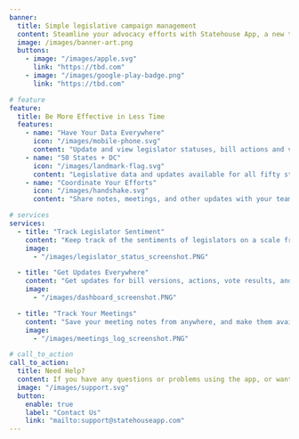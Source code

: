 ```yaml
---
banner:
  title: Simple legislative campaign management
  content: Steamline your advocacy efforts with Statehouse App, a new tool for legislative campaign management and collaboration.
  image: /images/banner-art.png
  buttons:
    - image: "/images/apple.svg"
      link: "https://tbd.com"
    - image: "/images/google-play-badge.png"
      link: "https://tbd.com"

# feature
feature:
  title: Be More Effective in Less Time
  features:
    - name: "Have Your Data Everywhere"
      icon: "/images/mobile-phone.svg"
      content: "Update and view legislator statuses, bill actions and votes, and other data wherever you are"
    - name: "50 States + DC"
      icon: "/images/landmark-flag.svg"
      content: "Legislative data and updates available for all fifty states plus Washington D.C."
    - name: "Coordinate Your Efforts"
      icon: "/images/handshake.svg"
      content: "Share notes, meetings, and other updates with your team members"

# services
services:
  - title: "Track Legislator Sentiment"
    content: "Keep track of the sentiments of legislators on a scale from Strong No to Strong Yes the minute after you meet with them."
    image:
      - "/images/legislator_status_screenshot.PNG"

  - title: "Get Updates Everywhere"
    content: "Get updates for bill versions, actions, vote results, and much more wherever you are. All 50 states and Washington DC data available."
    image:
      - "/images/dashboard_screenshot.PNG"

  - title: "Track Your Meetings"
    content: "Save your meeting notes from anywhere, and make them available to the team immediately."
    image:
      - "/images/meetings_log_screenshot.PNG"

# call_to_action
call_to_action:
  title: Need Help?
  content: If you have any questions or problems using the app, or want to delete your account, contact us at support@statehouseapp.com anytime for a quick reply. We're always looking for ways to improve the app, so feature ideas or bug reports are very welcome!
  image: "/images/support.svg"
  button:
    enable: true
    label: "Contact Us"
    link: "mailto:support@statehouseapp.com"
---
```

